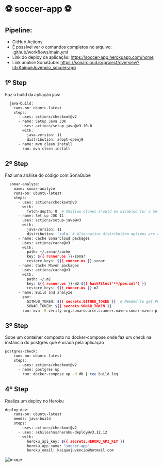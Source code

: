 # :soccer: soccer-app :soccer:

## Pipeline:
- GitHub Actions
- É possível ver o comandos completos no arquivo: .github/workflows/main.yml
- Link do deploy da aplicação: https://soccer-app.herokuapp.com/home
- Link análise SonaQube: https://sonarcloud.io/project/overview?id=KaiqueJuvencio_soccer-app


## 1º Step
Faz o build da apliação java
```bash
  java-build:
    runs-on: ubuntu-latest
    steps:
      - uses: actions/checkout@v2
      - name: Setup Java JDK
        uses: actions/setup-java@v3.10.0
        with:
          java-version: 11
          distribution: adopt-openj9
      - name: mvn clean install
        run: mvn clean install    
```

## 2º Step
Faz uma análise do código com SonaQube
```bash
  sonar-analyze:
    name: sonar-analyze
    runs-on: ubuntu-latest
    steps:
      - uses: actions/checkout@v3
        with:
          fetch-depth: 0  # Shallow clones should be disabled for a better relevancy of analysis
      - name: Set up JDK 11
        uses: actions/setup-java@v3
        with:
          java-version: 11
          distribution: 'zulu' # Alternative distribution options are available.
      - name: Cache SonarCloud packages
        uses: actions/cache@v3
        with:
          path: ~/.sonar/cache
          key: ${{ runner.os }}-sonar
          restore-keys: ${{ runner.os }}-sonar
      - name: Cache Maven packages
        uses: actions/cache@v3
        with:
          path: ~/.m2
          key: ${{ runner.os }}-m2-${{ hashFiles('**/pom.xml') }}
          restore-keys: ${{ runner.os }}-m2
      - name: Build and analyze
        env:
          GITHUB_TOKEN: ${{ secrets.GITHUB_TOKEN }}  # Needed to get PR information, if any
          SONAR_TOKEN: ${{ secrets.SONAR_TOKEN }}
        run: mvn -B verify org.sonarsource.scanner.maven:sonar-maven-plugin:sonar -Dsonar.projectKey=KaiqueJuvencio_soccer-app  
```

## 3º Step
Sobe um container composto no docker-compose onde faz um check na instância do postgres que é usada pela aplicação
```bash
postgres-check:
    runs-on: ubuntu-latest
    steps:
      - uses: actions/checkout@v2
      - name: postgres up
        run: docker-compose up -d db | tee build.log
```

## 4º Step
Realiza um deploy no Heroku
```bash
deploy-dev:
    runs-on: ubuntu-latest
    needs: java-build
    steps:
      - uses: actions/checkout@v2
      - uses: akhileshns/heroku-deploy@v3.12.12
        with: 
          heroku_api_key: ${{ secrets.HEROKU_API_KEY }}
          heroku_app_name: "soccer-app"
          heroku_email: kaiquejuvencio@hotmail.com
```

![image](https://user-images.githubusercontent.com/39711228/226446475-e2f24d12-7cb9-481e-a28d-2545a5727697.png)




